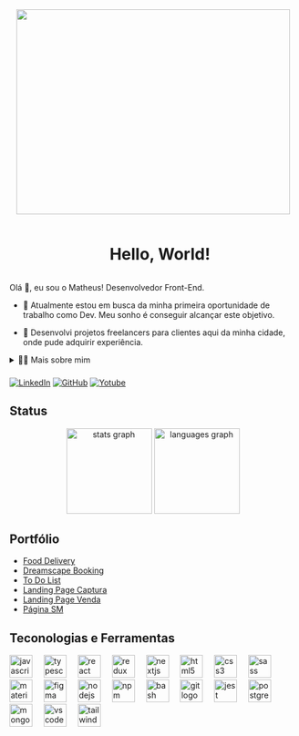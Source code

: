 <div align="center">
  <img src="https://github.com/MatheusAmon12/MatheusAmon12/assets/111083094/b4014043-8426-4135-a882-a437a158c6f2" height="360" width="480" />
</div>

<!--título-->
<div id="user-content-toc">
  <ul align="center">
    <summary><h1 style="display: inline-block">Hello, World!</h1></summary>
</div>

<!-- Presentation -->
<p>
  Olá 👋, eu sou o Matheus! Desenvolvedor Front-End.

  - 🔭 Atualmente estou em busca da minha primeira oportunidade de trabalho como Dev. Meu sonho é conseguir alcançar este objetivo.

  - 🌱 Desenvolvi projetos freelancers para clientes aqui da minha cidade, onde pude adquirir experiência.
</p>

<!-- Dropdown -->
<details>
  <summary>👨‍💻 Mais sobre mim</summary>

  - 💬 Eu tenho 23 anos, me formei com técnico em informática em 2019, meu primeiro contato com um mundo do desenvolvimento. Nesse momento eu descobri o que eu queria seguir, pois simplesmente amo a programação. Desde então busco me desenvolver cada dia mais como desenvolvedor, o curso mais importante para mim foi a Formação Full Stack JavaScript, pois tive contato com tecnologias incríveis que mostraram o quão grande era o universo da programação. Realizei outros cursos pela plataforma do Curso em Vídeo, imersões da Alura e Bootcamp MultiCloud. Atualmente o meu foco é o Front-End e para abrangir meus conhecimentos me profissionalizei como Designer especialista em Figma. Isso me permitiu desenvolver projetos onde fui responsável desde a interface (UI) até a implementação, deploy e hospedagme. Meu objetivo é conseguir minha primeira oportunidade e daqui 4 anos anos chegar ao nível sênior

  - 🕙 No meu tempo livre gosto de assistir filmes e séries voltadas para tecnologia e tocar guitarra. \o/
</details>

###

[![LinkedIn](https://img.shields.io/badge/LinkedIn-0077B5?style=for-the-badge&logo=linkedin&logoColor=white)](https://www.linkedin.com/in/matheus-amon-dos-santos-ferreira-a52526163/)
[![GitHub](https://img.shields.io/badge/GitHub-100000?style=for-the-badge&logo=github&logoColor=white)](https://www.github.com/MatheusAmon12)
[![Yotube](https://img.shields.io/badge/YouTube-FF0000?style=for-the-badge&logo=youtube&logoColor=white)](https://youtu.be/PR0C9IDnIEE)

## Status

<div align="center">
  <img src="https://github-readme-stats.vercel.app/api?username=MatheusAmon12&hide_title=false&hide_rank=false&show_icons=true&include_all_commits=true&count_private=true&disable_animations=false&theme=dracula&locale=en&hide_border=false&order=1" height="150" alt="stats graph"  />
  <img src="https://github-readme-stats.vercel.app/api/top-langs?username=MatheusAmon12&locale=en&hide_title=false&layout=compact&card_width=320&langs_count=5&theme=dracula&hide_border=false&order=2" height="150" alt="languages graph"  />
</div>

## Portfólio

- [Food Delivery](https://github.com/MatheusAmon12/food-delivery)
- [Dreamscape Booking](https://github.com/MatheusAmon12/booking)
- [To Do List](https://github.com/MatheusAmon12/to-do-list)
- [Landing Page Captura](https://imersaohelanomariz.com)
- [Landing Page Venda](https://www.valorizandoaessencia.com)
- [Página SM](https://github.com/MatheusAmon12/pagina-sm-next)

## Teconologias e Ferramentas

<div align="left">
  <img src="https://cdn.jsdelivr.net/gh/devicons/devicon/icons/javascript/javascript-original.svg" height="40" alt="javascript logo"  />
  <img width="12" />
  <img src="https://cdn.jsdelivr.net/gh/devicons/devicon/icons/typescript/typescript-original.svg" height="40" alt="typescript logo"  />
  <img width="12" />
  <img src="https://cdn.jsdelivr.net/gh/devicons/devicon/icons/react/react-original.svg" height="40" alt="react logo"  />
  <img width="12" />
  <img src="https://cdn.jsdelivr.net/gh/devicons/devicon/icons/redux/redux-original.svg" height="40" alt="redux logo"  />
  <img width="12" />
  <img src="https://cdn.jsdelivr.net/gh/devicons/devicon/icons/nextjs/nextjs-original.svg" height="40" alt="nextjs logo"  />
  <img width="12" />
  <img src="https://cdn.jsdelivr.net/gh/devicons/devicon/icons/html5/html5-original.svg" height="40" alt="html5 logo"  />
  <img width="12" />
  <img src="https://cdn.jsdelivr.net/gh/devicons/devicon/icons/css3/css3-original.svg" height="40" alt="css3 logo"  />
  <img width="12" />
  <img src="https://cdn.jsdelivr.net/gh/devicons/devicon/icons/sass/sass-original.svg" height="40" alt="sass logo"  />
  <img width="12" />
  <img src="https://cdn.jsdelivr.net/gh/devicons/devicon/icons/materialui/materialui-original.svg" height="40" alt="materialui logo"  />
  <img width="12" />
  <img src="https://cdn.jsdelivr.net/gh/devicons/devicon/icons/figma/figma-original.svg" height="40" alt="figma logo"  />
  <img width="12" />
  <img src="https://cdn.jsdelivr.net/gh/devicons/devicon/icons/nodejs/nodejs-original.svg" height="40" alt="nodejs logo"  />
  <img width="12" />
  <img src="https://cdn.jsdelivr.net/gh/devicons/devicon/icons/npm/npm-original-wordmark.svg" height="40" alt="npm logo"  />
  <img width="12" />
  <img src="https://cdn.jsdelivr.net/gh/devicons/devicon/icons/bash/bash-original.svg" height="40" alt="bash logo"  />
  <img width="12" />
  <img src="https://cdn.jsdelivr.net/gh/devicons/devicon/icons/git/git-original.svg" height="40" alt="git logo"  />
  <img width="12" />
  <img src="https://cdn.jsdelivr.net/gh/devicons/devicon/icons/jest/jest-plain.svg" height="40" alt="jest logo"  />
  <img width="12" />
  <img src="https://cdn.jsdelivr.net/gh/devicons/devicon/icons/postgresql/postgresql-original.svg" height="40" alt="postgresql logo"  />
  <img width="12" />
  <img src="https://cdn.jsdelivr.net/gh/devicons/devicon/icons/mongodb/mongodb-original.svg" height="40" alt="mongodb logo"  />
  <img width="12" />
  <img src="https://cdn.jsdelivr.net/gh/devicons/devicon/icons/vscode/vscode-original.svg" height="40" alt="vscode logo"  />
  <img width="12" />
  <img src="https://cdn.jsdelivr.net/gh/devicons/devicon/icons/tailwindcss/tailwindcss-original-wordmark.svg" height="40" alt="tailwindcss logo"  />
</div>
